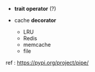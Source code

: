 
- **trait operator** (?)

- cache **decorator**
    - LRU
    - Redis
    - memcache
    - file


ref : https://pypi.org/project/pipe/
